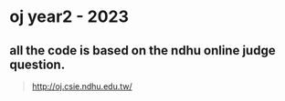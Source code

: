 # oj year2 - 2023
## all the code is based on the ndhu online judge question.
> http://oj.csie.ndhu.edu.tw/
